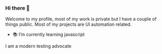 ### Hi there 👋
Welcome to my profile, most of my work is private but I have a couple of things public. Most of my projects are UI automation related.

- 📚 I’m currently learning javascript

I am a modern testing advocate

<!--
**ixmeza/ixmeza** is a ✨ _special_ ✨ repository because its `README.md` (this file) appears on your GitHub profile.

Here are some ideas to get you started:

- 🔭 I’m currently working on ...
- 🌱 I’m currently learning ...
- 👯 I’m looking to collaborate on ...
- 🤔 I’m looking for help with ...
- 💬 Ask me about ...
- 📫 How to reach me: ...
- 😄 Pronouns: ...
- ⚡ Fun fact: ...
-->
